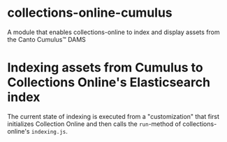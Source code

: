 # collections-online-cumulus

A module that enables collections-online to index and display assets from the
Canto Cumulus™ DAMS

# Indexing assets from Cumulus to Collections Online's Elasticsearch index

The current state of indexing is executed from a "customization" that first
initializes Collection Online and then calls the `run`-method of
collections-online's `indexing.js`.
